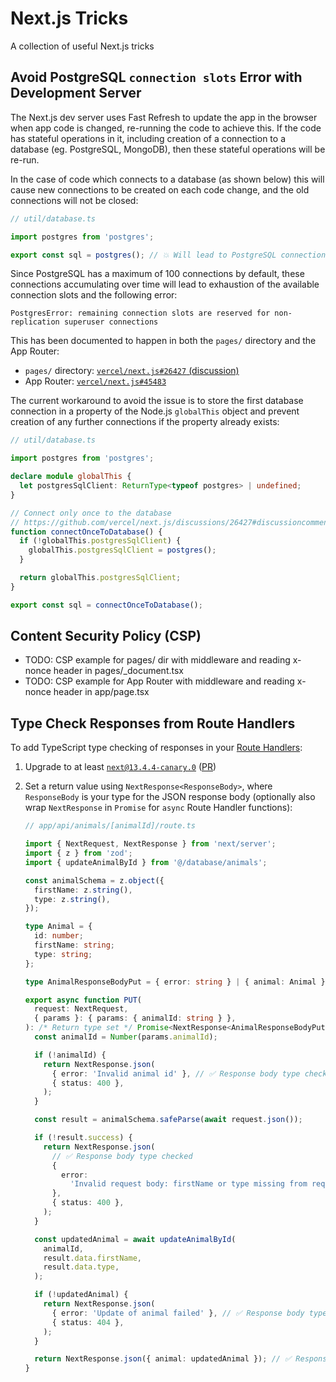 # Next.js Tricks

A collection of useful Next.js tricks

## Avoid PostgreSQL `connection slots` Error with Development Server

The Next.js dev server uses Fast Refresh to update the app in the browser when app code is changed, re-running the code to achieve this. If the code has stateful operations in it, including creation of a connection to a database (eg. PostgreSQL, MongoDB), then these stateful operations will be re-run.

In the case of code which connects to a database (as shown below) this will cause new connections to be created on each code change, and the old connections will not be closed:

```ts
// util/database.ts

import postgres from 'postgres';

export const sql = postgres(); // 💥 Will lead to PostgreSQL connection slots errors
```

Since PostgreSQL has a maximum of 100 connections by default, these connections accumulating over time will lead to exhaustion of the available connection slots and the following error:

```
PostgresError: remaining connection slots are reserved for non-replication superuser connections
```

This has been documented to happen in both the `pages/` directory and the App Router:

- `pages/` directory: [`vercel/next.js#26427` (discussion)](https://github.com/vercel/next.js/discussions/26427)
- App Router: [`vercel/next.js#45483`](https://github.com/vercel/next.js/issues/45483)

The current workaround to avoid the issue is to store the first database connection in a property of the Node.js `globalThis` object and prevent creation of any further connections if the property already exists:

```ts
// util/database.ts

import postgres from 'postgres';

declare module globalThis {
  let postgresSqlClient: ReturnType<typeof postgres> | undefined;
}

// Connect only once to the database
// https://github.com/vercel/next.js/discussions/26427#discussioncomment-898067
function connectOnceToDatabase() {
  if (!globalThis.postgresSqlClient) {
    globalThis.postgresSqlClient = postgres();
  }

  return globalThis.postgresSqlClient;
}

export const sql = connectOnceToDatabase();
```

## Content Security Policy (CSP)

- TODO: CSP example for pages/ dir with middleware and reading x-nonce header in pages/\_document.tsx
- TODO: CSP example for App Router with middleware and reading x-nonce header in app/page.tsx

## Type Check Responses from Route Handlers

To add TypeScript type checking of responses in your [Route Handlers](https://nextjs.org/docs/app/building-your-application/routing/router-handlers):

1. Upgrade to at least [`next@13.4.4-canary.0`](https://github.com/vercel/next.js/releases/tag/v13.4.4-canary.0) ([PR](https://github.com/vercel/next.js/pull/47526))
2. Set a return value using `NextResponse<ResponseBody>`, where `ResponseBody` is your type for the JSON response body (optionally also wrap `NextResponse` in `Promise` for `async` Route Handler functions):

   ```ts
   // app/api/animals/[animalId]/route.ts

   import { NextRequest, NextResponse } from 'next/server';
   import { z } from 'zod';
   import { updateAnimalById } from '@/database/animals';

   const animalSchema = z.object({
     firstName: z.string(),
     type: z.string(),
   });

   type Animal = {
     id: number;
     firstName: string;
     type: string;
   };

   type AnimalResponseBodyPut = { error: string } | { animal: Animal };

   export async function PUT(
     request: NextRequest,
     { params }: { params: { animalId: string } },
   ): /* Return type set */ Promise<NextResponse<AnimalResponseBodyPut>> {
     const animalId = Number(params.animalId);

     if (!animalId) {
       return NextResponse.json(
         { error: 'Invalid animal id' }, // ✅ Response body type checked
         { status: 400 },
       );
     }

     const result = animalSchema.safeParse(await request.json());

     if (!result.success) {
       return NextResponse.json(
         // ✅ Response body type checked
         {
           error:
             'Invalid request body: firstName or type missing from request body',
         },
         { status: 400 },
       );
     }

     const updatedAnimal = await updateAnimalById(
       animalId,
       result.data.firstName,
       result.data.type,
     );

     if (!updatedAnimal) {
       return NextResponse.json(
         { error: 'Update of animal failed' }, // ✅ Response body type checked
         { status: 404 },
       );
     }

     return NextResponse.json({ animal: updatedAnimal }); // ✅ Response body type checked
   }
   ```
